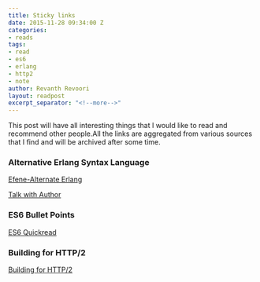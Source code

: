 ```yaml
---
title: Sticky links
date: 2015-11-28 09:34:00 Z
categories:
- reads
tags:
- read
- es6
- erlang
- http2
- note
author: Revanth Revoori
layout: readpost
excerpt_separator: "<!--more-->"
---
```


This post will have all interesting things that I would like to read and recommend other people.All the links are aggregated from various sources that I find and will be archived after some time.

### Alternative Erlang Syntax Language

<a class="embedly-card" href="http://efene.org/index.html#">Efene-Alternate Erlang  <i class="fa fa-external-link"></i></a>

<a class="embedly-card" href="https://medium.com/this-is-not-a-monad-tutorial/efene-an-erlang-vm-language-that-embraces-the-python-zen-db9b4d840614#.vv5esdiye">Talk with Author  <i class="fa fa-external-link"></i></a>

### ES6 Bullet Points

<a class="embedly-card" href="https://github.com/bevacqua/es6#weakmaps">ES6 Quickread  <i class="fa fa-external-link"></i></a>

### Building for HTTP/2

<a class="embedly-card" href="http://rmurphey.com/blog/2015/11/25/building-for-http2">Building for HTTP/2  <i class="fa fa-external-link"></i></a>



<!--more-->
